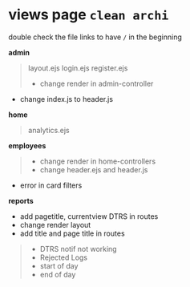 # views page `clean archi`

double check the file links to have `/` in the beginning

**admin**
> layout.ejs
> login.ejs
> register.ejs
> - change render in admin-controller

- change index.js to header.js

**home**
>analytics.ejs

**employees** 
> - change render in home-controllers
> - change header.ejs and header.js
 - error in card filters

**reports**
- add pagetitle, currentview DTRS in routes
- change render layout
- add title and page title in routes
> - DTRS notif not working
> - Rejected Logs
> - start of day
> - end of day 
